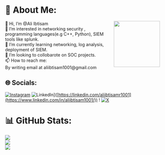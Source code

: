# 💫 About Me:
<img align="right" height="150"  src="https://user-images.githubusercontent.com/74038190/212749447-bfb7e725-6987-49d9-ae85-2015e3e7cc41.gif"  />
👋 Hi, I’m @Ali Ibtisam<br>👀 I’m interested in networking security , programming languages(e.g C++, Python), SIEM tools like splunk.<br>🌱 I’m currently learning networking, log analysis, deployment of SIEM.<br>💞 I’m looking to collobarote on SOC projects.<br>📫 How to reach me:<br>By writing email at aliibtisam1001@gmail.com
<br>

## 🌐 Socials:
[![Instagram](https://img.shields.io/badge/Instagram-%23E4405F.svg?logo=Instagram&logoColor=white)](https://instagram.com/aliibtisamrao) ![LinkedIn](https://img.shields.io/badge/LinkedIn-%230077B5.svg?logo=linkedin&logoColor=white)]([https://linkedin.com/aliibtisamr1001](https://www.linkedin.com/in/aliibtisam1001/)) ! [![X](https://img.shields.io/badge/X-black.svg?logo=X&logoColor=white)](https://x.com/@aliibtisam1001) 


# 📊 GitHub Stats:
![](https://github-readme-stats.vercel.app/api?username=aliibtisam1001&theme=dark&hide_border=false&include_all_commits=false&count_private=false)<br/>
![](https://github-readme-streak-stats.herokuapp.com/?user=aliibtisam1001&theme=dark&hide_border=false)<br/>
![](https://github-readme-stats.vercel.app/api/top-langs/?username=aliibtisam1001&theme=dark&hide_border=false&include_all_commits=false&count_private=false&layout=compact)


<!-- Proudly created with GPRM ( https://gprm.itsvg.in ) -->
